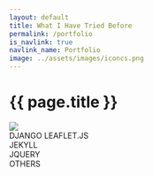```yaml
---
layout: default
title: What I Have Tried Before
permalink: /portfolio
is_navlink: true
navlink_name: Portfolio
image: ../assets/images/iconcs.png
---
```


# {{ page.title }}

<img src="{{ page.image }}" class="title_image">

<div class="skills" id="skills_django_and_leaflet" active='false'>
    <a id='django'>DJANGO</a>
    <a id='leaflet'>LEAFLET.JS</a>
</div>

<div class="horizontal">
    <div class="skills" id="skills_jekyll" active='false'>
        <a id='jekyll'>JEKYLL</a>
    </div>  
    <div class="skills" id="skills_jquery" active='false'>
        <a id='jquery'>JQUERY</a>
    </div>
    <div class="skills" id="skills_others" active='false'>
        <a id='others'>OTHERS</a>
    </div>
</div>

<div class="projects">
    <div class="project_box" appearance="false">
</div>
